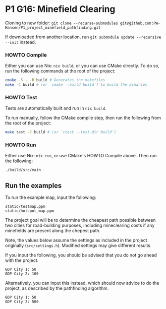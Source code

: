 # P1 G16: Minefield Clearing

Cloning to new folder: `git clone --recurse-submodules git@github.com:PW-Hansen/P1_project_minefield_pathfinding.git`

If downloaded from another location, run `git submodule update --recursive --init` instead.

### HOWTO Compile

Either you can use Nix: `nix build`, or you can use CMake directly. To do so, run the following commands at the root of the project:
```bash
cmake -S . -B build # Generates the makefiles
make -C build # (or `cmake --build build`) to build the binaries
```

### HOWTO Test

Tests are automatically built and run in `nix build`.

To run manually, follow the CMake compile step, then run the following from the root of the project:
```bash
make test -C build # (or `ctest --test-dir build`)
```

### HOWTO Run

Either use Nix: `nix run`, or use CMake's HOWTO Compile above. Then run the following:

```bash
./build/src/main
```

## Run the examples

To run the example map, input the following:
```
static/testmap.ppm
static/hotspot_map.ppm
```

The project goal will be to determine the cheapest path possible between two cities for road-building purposes, including mineclearing costs if any minefields are present along the chepest path.

Note, the values below assume the settings as included in the project originally (`src/settings.h`). Modified settings may give different results.

If you input the following, you should be advised that you do not go ahead with the project.
```
GDP City 1: 50
GDP City 2: 100
```

Alternatively, you can input this instead, which should now advice to do the project, as described by the pathfinding algorithm.
```
GDP City 1: 50
GDP City 2: 500
```
